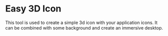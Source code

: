 # Easy 3D Icon
This tool is used to create a simple 3d icon with your application icons. It can be combined with some background and create an immersive desktop.

